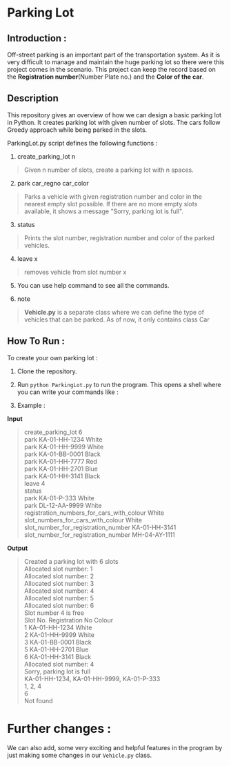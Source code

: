 # Parking Lot

## Introduction :

Off-street parking is an important part of the transportation system. As it is very difficult to manage and maintain the huge parking lot so there were this project comes in the scenario. This project can keep the record based on the **Registration number**(Number Plate no.) and the **Color of the car**.


## Description

This repository gives an overview of how we can design a basic parking lot in Python. It creates parking lot with given number of slots. The cars follow Greedy approach while being parked in the slots.

ParkingLot.py script defines the following functions :

1. create_parking_lot n
> Given n number of slots, create a parking lot with n spaces.

2. park car_regno car_color
> Parks a vehicle with given registration number and color in the nearest empty slot possible. If there are no more empty slots available, it shows a message "Sorry, parking lot is full".

3. status
> Prints the slot number, registration number and color of the parked vehicles.

4. leave x 
> removes vehicle from slot number x 

5. You can use help command to see all the commands.

6. note 
> **Vehicle.py**  is a separate class where we can define the type of vehicles that can be parked. As of now, it only contains class Car


## How To Run :

To create your own parking lot :

1. Clone the repository.

2. Run ```python ParkingLot.py``` to run the program. This opens a shell where you can write your commands like :


3. Example :

**Input**

>create_parking_lot 6  
park KA-01-HH-1234 White  
park KA-01-HH-9999 White  
park KA-01-BB-0001 Black  
park KA-01-HH-7777 Red  
park KA-01-HH-2701 Blue  
park KA-01-HH-3141 Black  
leave 4  
status  
park KA-01-P-333 White  
park DL-12-AA-9999 White  
registration_numbers_for_cars_with_colour White  
slot_numbers_for_cars_with_colour White  
slot_number_for_registration_number KA-01-HH-3141  
slot_number_for_registration_number MH-04-AY-1111  


**Output**

>Created a parking lot with 6 slots  
Allocated slot number: 1  
Allocated slot number: 2  
Allocated slot number: 3  
Allocated slot number: 4  
Allocated slot number: 5  
Allocated slot number: 6  
Slot number 4 is free  
Slot No. Registration No Colour  
1 KA-01-HH-1234 White  
2 KA-01-HH-9999 White  
3 KA-01-BB-0001 Black  
5 KA-01-HH-2701 Blue  
6 KA-01-HH-3141 Black  
Allocated slot number: 4  
Sorry, parking lot is full  
KA-01-HH-1234, KA-01-HH-9999, KA-01-P-333  
1, 2, 4  
6  
Not found

# Further changes :

We can also add, some very exciting and helpful features in the program by just making some changes in  our ```Vehicle.py``` class.  









